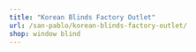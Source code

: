 ```yaml
---
title: "Korean Blinds Factory Outlet"
url: /san-pablo/korean-blinds-factory-outlet/
shop: window blind
---
```

